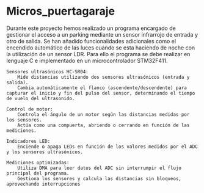 # Micros_puertagaraje

Durante este proyecto hemos realizado un programa encargado de gestionar el acceso a un parking mediante un sensor infrarrojo de entrada y otro de salida. Se han añadido funcionalidades adicionales como el encendido automático de las luces cuando se esta haciendo de noche con la utilización de un sensor LDR. Para ello el programa se debe realizar en lenguaje C e implementado en un microcontrolador STM32F411.

    Sensores ultrasónicos HC-SR04:
        Mide distancias utilizando dos sensores ultrasónicos (entrada y salida).
        Cambia automáticamente el flanco (ascendente/descendente) para capturar el inicio y fin del pulso del sensor, determinando el tiempo de vuelo del ultrasonido.

    Control de motor:
        Controla el ángulo de un motor según las distancias medidas por los sensores.
        Actúa como una compuerta, abriendo o cerrando en función de las mediciones.

    Indicadores LED:
        Enciende o apaga LEDs en función de los valores medidos por el ADC y los sensores ultrasónicos.

    Mediciones optimizadas:
        Utiliza DMA para leer datos del ADC sin interrumpir el flujo principal del programa.
        Gestiona los sensores y calcula las distancias sin bloqueos, aprovechando interrupciones

